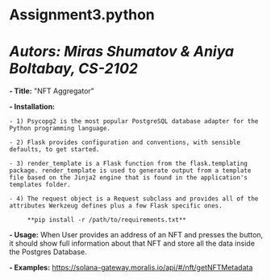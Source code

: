 # Assignment3.python
# _Autors: Miras Shumatov & Aniya Boltabay, CS-2102_

**- Title:** "NFT Aggregator"

**- Installation:**

    - 1) Psycopg2 is the most popular PostgreSQL database adapter for the Python programming language.
    
    - 2) Flask provides configuration and conventions, with sensible defaults, to get started. 
    
    - 3) render_template is a Flask function from the flask.templating package. render_template is used to generate output from a template file based on the Jinja2 engine that is found in the application's templates folder.
    
    - 4) The request object is a Request subclass and provides all of the attributes Werkzeug defines plus a few Flask specific ones.
     
         **pip install -r /path/to/requirements.txt**
        
**- Usage:** When User provides an address of an NFT and presses the button, it should show full information about that NFT and store all the data inside the Postgres                Database.

**- Examples:** https://solana-gateway.moralis.io/api/#/nft/getNFTMetadata

